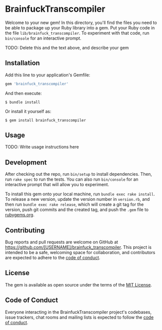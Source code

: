 # BrainfuckTranscompiler

Welcome to your new gem! In this directory, you'll find the files you need to be able to package up your Ruby library into a gem. Put your Ruby code in the file `lib/brainfuck_transcompiler`. To experiment with that code, run `bin/console` for an interactive prompt.

TODO: Delete this and the text above, and describe your gem

## Installation

Add this line to your application's Gemfile:

```ruby
gem 'brainfuck_transcompiler'
```

And then execute:

    $ bundle install

Or install it yourself as:

    $ gem install brainfuck_transcompiler

## Usage

TODO: Write usage instructions here

## Development

After checking out the repo, run `bin/setup` to install dependencies. Then, run `rake spec` to run the tests. You can also run `bin/console` for an interactive prompt that will allow you to experiment.

To install this gem onto your local machine, run `bundle exec rake install`. To release a new version, update the version number in `version.rb`, and then run `bundle exec rake release`, which will create a git tag for the version, push git commits and the created tag, and push the `.gem` file to [rubygems.org](https://rubygems.org).

## Contributing

Bug reports and pull requests are welcome on GitHub at https://github.com/[USERNAME]/brainfuck_transcompiler. This project is intended to be a safe, welcoming space for collaboration, and contributors are expected to adhere to the [code of conduct](https://github.com/[USERNAME]/brainfuck_transcompiler/blob/master/CODE_OF_CONDUCT.md).

## License

The gem is available as open source under the terms of the [MIT License](https://opensource.org/licenses/MIT).

## Code of Conduct

Everyone interacting in the BrainfuckTranscompiler project's codebases, issue trackers, chat rooms and mailing lists is expected to follow the [code of conduct](https://github.com/[USERNAME]/brainfuck_transcompiler/blob/master/CODE_OF_CONDUCT.md).
